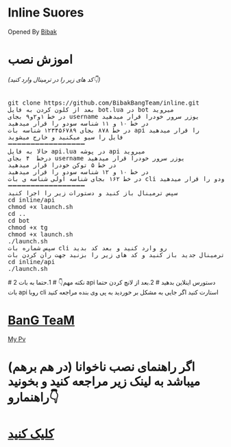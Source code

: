 ﻿# Inline Suores
Opened By <a href="https://telegram.me/Bibak_BG">Bibak</a>


# اموزش نصب

<h6>(کد های زیر را در ترمینال وارد کنید👇)</h6>
<pre>
<span>git clone https://github.com/BibakBangTeam/inline.git</span>
بعد از کلون کردن به فایل bot.lua در bot میروید
در خط ۱و۲و۹ بجای username یوزر سرور خودرا قرار میدهید
در خط ۱۰ و ۱۱ شناسه سودو را قرار میدهید
در خط ۸۷۸ بجای ۱۲۳۴۵۶۷۸۹ شناسه بات api را قرار میدهید
فایل را سیو میکنید و خارج میشوید
➖➖➖➖➖➖➖➖➖➖➖➖➖➖➖➖➖
حالا به فایل api.lua در پوشه api میروید
درخط  ۴ بجای username یوزر سرور خودرا قرار میدهید
در خط ۵ توکن خودرا قرار میدهید
در خط ۱۰ و ۱۲ شناسه سودو را قرار میدهید
در خط ۱۶۲ بجای شناسه اولی شناسه ی بات cli را قرار میدهید و بجای شناسه دومی شناسه ی سودو را قرار میدهید
➖➖➖➖➖➖➖➖➖➖➖➖➖➖➖➖➖
سپس ترمینال باز کنید و دستورات زیر را اجرا کنید
<span>cd inline/api</span>
<span>chmod +x launch.sh</span>
<span>cd ..</span>
<span>cd bot</span>
<span>chmod +x tg</span>
<span>chmod +x launch.sh</span>
<span>./launch.sh</span>
<span>سپس شماره بات cli رو وارد کنید و بعد کد بدید</span>
ترمینال جدید باز کنید و کد های زیر را بزنید جهت ران کردن بات api
<span>cd inline/api</span>
<span>./launch.sh</span>
</pre>
# 2 نکته مهم👇
# 1.حتما به بات  api دستورس اینلاین بدهید
# 2.بعد از لانچ کردن حتما بات api روبا cli استارت کنید
اگر جایی به مشکل بر خوردید به پی وی بنده مراجعه کنید

# <a href="https://telegram.me/BanG_TeaM">BanG TeaM</a>

<a href="https://telegram.me/bibak_BG">My Pv </a>


# اگر راهنمای نصب  ناخوانا (در هم برهم) میباشد به لینک زیر مراجعه کنید و بخونید راهنمارو👇
# <a href="https://telegram.me/Sudo_BanG">کلیک کنید </a>

